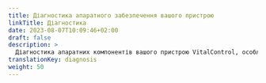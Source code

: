 ```yaml
---
title: Діагностика апаратного забезпечення вашого пристрою
linkTitle: Діагностика
date: 2023-08-07T10:09:46+02:00
draft: false
description: >
  Діагностика апаратних компонентів вашого пристрою VitalControl, особливо вашого RFID-сканера.
translationKey: diagnosis
weight: 50
---
```

